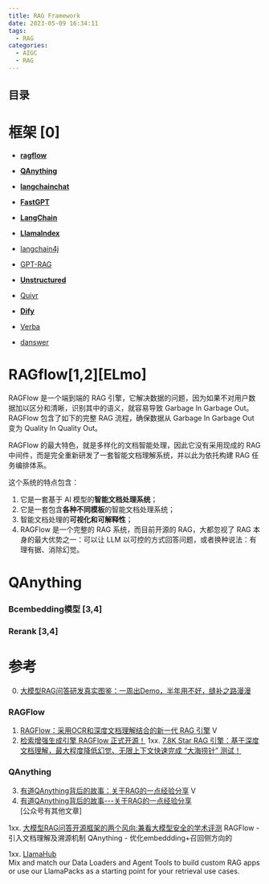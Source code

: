 ```yaml
---
title: RAG Framework
date: 2023-05-09 16:34:11
tags:
  - RAG
categories: 
  - AIGC
  - RAG  
---
```


<p></p>
<!-- more -->

## 目录
<!-- toc -->


[1]: https://github.com/infiniflow/ragflow/tree/main
[2]: https://github.com/netease-youdao/QAnything/tree/master
[3]: https://github.com/chatchat-space/Langchain-Chatchat/releases/tag/v0.2.8
[4]: https://github.com/labring/FastGPT
[5]: https://github.com/langchain-ai/langchain/
[6]: https://github.com/run-llama/llama_index/
[7]: https://github.com/langchain4j/langchain4j
[8]: https://github.com/Azure/GPT-RAG
[9]: https://github.com/Unstructured-IO/unstructured
[10]: https://github.com/StanGirard/quivr
[11]: https://github.com/langgenius/dify
[12]: https://github.com/weaviate/Verba
[13]: https://github.com/danswer-ai/danswer

# 框架 [0]
+ [**ragflow**][1] 
+ [**QAnything**][2] 
+ [**langchainchat**][3]
+ [**FastGPT**][4]  
+ [**LangChain**][5] 
+ [**LlamaIndex**][6]


+ [langchain4j][7] 
+ [GPT-RAG][8] 
+ [**Unstructured**][9]
+ [Quivr][10] 
+ [**Dify**][11] 
+ [Verba][12] 
+ [danswer][13]

# RAGflow[1,2][ELmo]
RAGFlow 是一个端到端的 RAG 引擎，它解决数据的问题，因为如果不对用户数据加以区分和清晰，识别其中的语义，就容易导致 Garbage In Garbage Out。RAGFlow 包含了如下的完整 RAG 流程，确保数据从 Garbage In Garbage Out 变为 Quality In Quality Out。

RAGFlow 的最大特色，就是多样化的文档智能处理，因此它没有采用现成的 RAG 中间件，而是完全重新研发了一套智能文档理解系统，并以此为依托构建 RAG 任务编排体系。

这个系统的特点包含：
1. 它是一套基于 AI 模型的**智能文档处理系统**；
2. 它是一套包含**各种不同模板**的智能文档处理系统；
3. 智能文档处理的**可视化和可解释性**；
4. RAGFlow 是一个完整的 RAG 系统，而目前开源的 RAG，大都忽视了 RAG 本身的最大优势之一：可以让 LLM 以可控的方式回答问题，或者换种说法：有理有据、消除幻觉。

# QAnything 
### Bcembedding模型 [3,4]
### Rerank [3,4]

# 参考
0. [大模型RAG问答研发真实图鉴：一周出Demo，半年用不好，缝补之路漫漫 ](https://mp.weixin.qq.com/s?__biz=MzAxMjc3MjkyMg==&mid=2648407281&idx=2&sn=f39b46cad1787123b485d76dff33bc93)

### RAGFlow
1. [RAGFlow：采用OCR和深度文档理解结合的新一代 RAG 引擎](https://www.bilibili.com/video/BV12T42117VT/) V
2. [检索增强生成引擎 RAGFlow 正式开源！](https://www.infoq.cn/article/hjJM3kV620iDoYYOBtPs)
1xx. [7.8K Star RAG 引擎：基于深度文档理解，最大程度降低幻觉、无限上下文快速完成 “大海捞针” 测试！](https://mp.weixin.qq.com/s/8qms4nxVsX43WSWolXgx7w)

### QAnything
3. [有道QAnything背后的故事：关于RAG的一点经验分享](https://www.bilibili.com/video/BV1HF4m1w7rY/) V
4. [有道QAnything背后的故事---关于RAG的一点经验分享](https://mp.weixin.qq.com/s/FUex1Q984-IhQ-FoLZTf5Q)   
   [公众号有其他文章]

1xx. [大模型RAG问答开源框架的两个风向:兼看大模型安全的学术评测](https://mp.weixin.qq.com/s/ZoI4Dscm9f9m5-q4Dq4bag)
   RAGFlow - 引入文档理解及溯源机制
   QAnything - 优化embeddding+召回侧方向的

1xx. [LlamaHub](https://llamahub.ai/)   
      Mix and match our Data Loaders and Agent Tools to build custom RAG apps or use our LlamaPacks as a starting point for your retrieval use cases.
      
